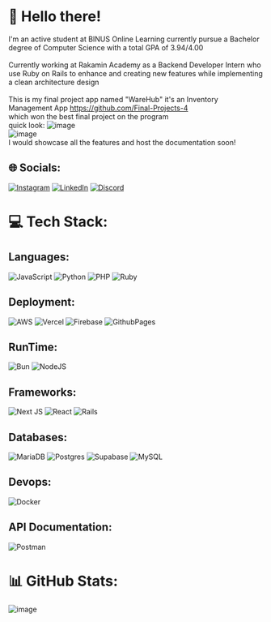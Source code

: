 # 🌱 Hello there! <br>
I'm an active student at BINUS Online Learning currently pursue a Bachelor degree of Computer Science with a total GPA of 3.94/4.00 <br>
<br>
Currently working at Rakamin Academy as a Backend Developer Intern who use Ruby on Rails to enhance and creating new features while implementing a clean architecture design
<br>
<br>
This is my final project app named "WareHub" it's an Inventory Management App https://github.com/Final-Projects-4
<br>
which won the best final project on the program<br>
quick look:
![image](https://github.com/vincentkho67/vincentkho67/assets/122125309/363feb5b-c444-41e0-b7ad-da8619d27bd3)
<br>
![image](https://github.com/vincentkho67/vincentkho67/assets/122125309/9240d1d2-15bc-44c8-a5d5-d14e8a9d295a)
<br>
I would showcase all the features and host the documentation soon!

## 🌐 Socials:
[![Instagram](https://img.shields.io/badge/Instagram-%23E4405F.svg?logo=Instagram&logoColor=white)](https://instagram.com/vincentkhooo) [![LinkedIn](https://img.shields.io/badge/LinkedIn-%230077B5.svg?logo=linkedin&logoColor=white)](https://linkedin.com/in/vincent-kho-5b679625a/) [![Discord](https://img.shields.io/badge/Discord-%237289DA.svg?logo=discord&logoColor=white)](https://discord.gg/cloud9x) 

# 💻 Tech Stack:
## Languages:
![JavaScript](https://img.shields.io/badge/javascript-%23323330.svg?style=for-the-badge&logo=javascript&logoColor=%23F7DF1E)
![Python](https://img.shields.io/badge/python-3670A0?style=for-the-badge&logo=python&logoColor=ffdd54)
![PHP](https://img.shields.io/badge/php-%23777BB4.svg?style=for-the-badge&logo=php&logoColor=white) 
![Ruby](https://img.shields.io/badge/ruby-%23CC342D.svg?style=for-the-badge&logo=ruby&logoColor=white) 

## Deployment:
![AWS](https://img.shields.io/badge/AWS-%23FF9900.svg?style=for-the-badge&logo=amazon-aws&logoColor=white) 
![Vercel](https://img.shields.io/badge/vercel-%23000000.svg?style=for-the-badge&logo=vercel&logoColor=white) 
![Firebase](https://img.shields.io/badge/firebase-%23039BE5.svg?style=for-the-badge&logo=firebase) 
![GithubPages](https://img.shields.io/badge/github%20pages-121013?style=for-the-badge&logo=github&logoColor=white) 

## RunTime: 
![Bun](https://img.shields.io/badge/Bun-%23000000.svg?style=for-the-badge&logo=bun&logoColor=white) 
![NodeJS](https://img.shields.io/badge/node.js-6DA55F?style=for-the-badge&logo=node.js&logoColor=white) 

## Frameworks:
![Next JS](https://img.shields.io/badge/Next-black?style=for-the-badge&logo=next.js&logoColor=white) 
![React](https://img.shields.io/badge/react-%2320232a.svg?style=for-the-badge&logo=react&logoColor=%2361DAFB) 
![Rails](https://img.shields.io/badge/rails-%23CC0000.svg?style=for-the-badge&logo=ruby-on-rails&logoColor=white) 

## Databases:
![MariaDB](https://img.shields.io/badge/MariaDB-003545?style=for-the-badge&logo=mariadb&logoColor=white) 
![Postgres](https://img.shields.io/badge/postgres-%23316192.svg?style=for-the-badge&logo=postgresql&logoColor=white) 
![Supabase](https://img.shields.io/badge/Supabase-3ECF8E?style=for-the-badge&logo=supabase&logoColor=white) 
![MySQL](https://img.shields.io/badge/mysql-%2300000f.svg?style=for-the-badge&logo=mysql&logoColor=white) 

## Devops:
![Docker](https://img.shields.io/badge/docker-%230db7ed.svg?style=for-the-badge&logo=docker&logoColor=white)

## API Documentation:
![Postman](https://img.shields.io/badge/Postman-FF6C37?style=for-the-badge&logo=postman&logoColor=white)
# 📊 GitHub Stats:
![image](https://github.com/vincentkho67/vincentkho67/assets/122125309/281ac202-8f52-4da1-be88-f2d92bd56060)
